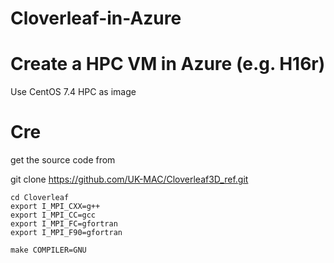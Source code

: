 # Cloverleaf-in-Azure

# Create a HPC VM in Azure (e.g. H16r) 

Use CentOS 7.4 HPC as image


# Cre

get the source code from

git clone https://github.com/UK-MAC/Cloverleaf3D_ref.git 


```
cd Cloverleaf
export I_MPI_CXX=g++
export I_MPI_CC=gcc
export I_MPI_FC=gfortran
export I_MPI_F90=gfortran

make COMPILER=GNU


``` 
